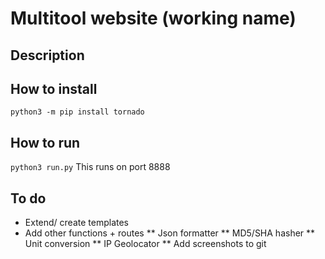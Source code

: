 # Multitool website (working name)

## Description 

## How to install
` python3 -m pip install tornado `

## How to run
` python3 run.py `
This runs on port 8888


## To do
* Extend/ create templates
* Add other functions + routes
** Json formatter
** MD5/SHA hasher
** Unit conversion
** IP Geolocator
** Add screenshots to git
